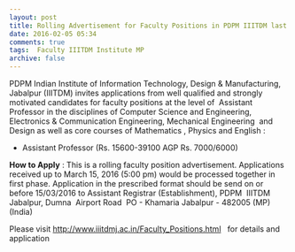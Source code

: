 ```yaml
---
layout: post
title: Rolling Advertisement for Faculty Positions in PDPM IIITDM last date 15th March-2016   
date: 2016-02-05 05:34
comments: true
tags:  Faculty IIITDM Institute MP 
archive: false
---
```

PDPM Indian Institute of Information Technology, Design & Manufacturing, Jabalpur (IIITDM) invites applications from well qualified and strongly motivated candidates for faculty positions at the level of  Assistant Professor in the disciplines of Computer Science and Engineering, Electronics & Communication Engineering, Mechanical Engineering  and Design as well as core courses of Mathematics , Physics and English :

- Assistant Professor (Rs. 15600-39100 AGP Rs. 7000/6000)

**How to Apply** : This is a rolling faculty position advertisement. Applications received up to March 15, 2016 (5:00 pm) would be processed together in first phase. Application in the prescribed format should be send on or before 15/03/2016 to Assistant Registrar (Establishment), PDPM  IIITDM  Jabalpur, Dumna  Airport Road  PO - Khamaria Jabalpur - 482005 (MP) (India)


Please visit <http://www.iiitdmj.ac.in/Faculty_Positions.html>   for details and application




